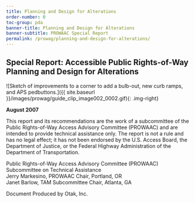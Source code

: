 ```yaml
---
title: Planning and Design for Alterations
order-number: 0
toc-group: pda
banner-title: Planning and Design for Alterations
banner-subtitle: PROWAAC Special Report
permalink: /prowag/planning-and-design-for-alterations/
---
```


## Special Report: Accessible Public Rights-of-Way Planning and Design for Alterations


![Sketch of improvements to a corner to add a bulb-out, new curb ramps, and APS pedbuttons.]({{ site.baseurl }}/images/prowag/guide_clip_image002_0002.gif){: .img-right}


**August 2007**

This report and its recommendations are the work of a subcommittee of the Public Rights-of-Way Access Advisory Committee (PROWAAC) and are intended to provide technical assistance only. The report is not a rule and has no legal effect; it has not been endorsed by the U.S. Access Board, the Department of Justice, or the Federal Highway Administration of the Department of Transportation.

Public Rights-of-Way Access Advisory Committee (PROWAAC)\
Subcommittee on Technical Assistance\
Jerry Markesino, PROWAAC Chair, Portland, OR\
Janet Barlow, TAM Subcommittee Chair, Atlanta, GA

Document Produced by Otak, Inc.
